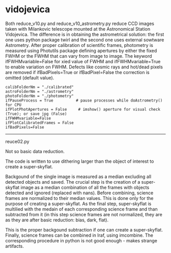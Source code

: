 # vidojevica


Both reduce_v10.py and reduce_v10_astrometry.py reduce CCD images taken with Milankovic telescope mounted at the Astronomical Station Vidojevica. The difference is in obtaining the astrometrical solution: the first one uses python package twirl and the second one uses external sowtware Astrometry. After proper calibration of scientific frames, photometry is measured using Photutils package defining apertures by either the fixed FWHM or the FWHM that can vary from image to image. The keyword ifFWHMvariable=False for xied value of FWHM and ifFWHMvariable=True to enable variation on FWHM. Defects like cosmic rays and hot/dead pixels are removed if ifBadPixels=True or ifBadPixel=False the correction is omitted (default value).

    calibFolderNm = "./calibrated"
    astroFolderNm = "./astrometry"
    photoFolderNm = "./photometry"
    ifPauseProcess = True          # pause processes while doAstrometry() for CPU
    ifPlotPhotApertures = False     # imshow() aperture for visual check (True); or save jpg (False)
    ifFWHMvariable=False
    ifPlotCalibratedFrames = False
    ifBadPixels=False

--------------------------------------------------------------------------------------------------

reuce02.py

Not so basic data reduction. 

The code is written to use dithering larger than the object of interest to create a super-skyflat. 

Backgound of the single image is measured as a median excluding all detected objects and saved. The crucial step is the creation of a super-skyflat image as a median combination of all the frames with objects detected and ignored (replaced with nans). Before combining, science frames are normalized to their median values. This is done only for the purpose of creating a super-skyflat. As the final step, super-skyflat is multilied with the medain of each corresponding science frame and than subtracted from it (in this step science frames are not normalized, they are as they are after basic reduction: bias, dark, flat). 

This is the proper backgound subtraction if one can create a super-skyflat. Finally, science frames can be combined in Iraf, using imcombine. The corresponding procedure in python is not good enough - makes strange artifacts.  
